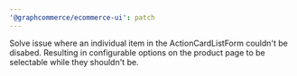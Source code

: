 ```yaml
---
'@graphcommerce/ecommerce-ui': patch
---
```


Solve issue where an individual item in the ActionCardListForm couldn't be disabed. Resulting in configurable options on the product page to be selectable while they shouldn't be.
